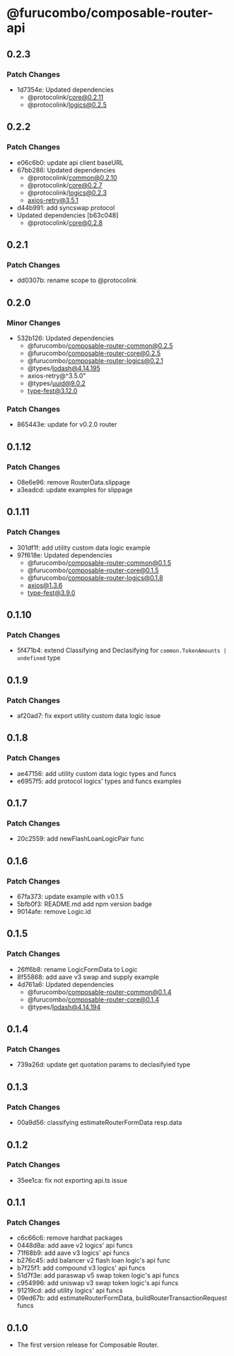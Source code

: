 # @furucombo/composable-router-api

## 0.2.3

### Patch Changes

- 1d7354e: Updated dependencies
  - @protocolink/core@0.2.11
  - @protocolink/logics@0.2.5

## 0.2.2

### Patch Changes

- e06c6b0: update api client baseURL
- 67bb286: Updated dependencies
  - @protocolink/common@0.2.10
  - @protocolink/core@0.2.7
  - @protocolink/logics@0.2.3
  - axios-retry@3.5.1
- d44b991: add syncswap protocol
- Updated dependencies [b63c048]
  - @protocolink/core@0.2.8

## 0.2.1

### Patch Changes

- dd0307b: rename scope to @protocolink

## 0.2.0

### Minor Changes

- 532b126: Updated dependencies
  - @furucombo/composable-router-common@0.2.5
  - @furucombo/composable-router-core@0.2.5
  - @furucombo/composable-router-logics@0.2.1
  - @types/lodash@4.14.195
  - axios-retry@^3.5.0"
  - @types/uuid@9.0.2
  - type-fest@3.12.0

### Patch Changes

- 865443e: update for v0.2.0 router

## 0.1.12

### Patch Changes

- 08e6e96: remove RouterData.slippage
- a3eadcd: update examples for slippage

## 0.1.11

### Patch Changes

- 301df1f: add utility custom data logic example
- 97f618e: Updated dependencies
  - @furucombo/composable-router-common@0.1.5
  - @furucombo/composable-router-core@0.1.5
  - @furucombo/composable-router-logics@0.1.8
  - axios@1.3.6
  - type-fest@3.9.0

## 0.1.10

### Patch Changes

- 5f471b4: extend Classifying and Declasifying for `common.TokenAmounts | undefined` type

## 0.1.9

### Patch Changes

- af20ad7: fix export utility custom data logic issue

## 0.1.8

### Patch Changes

- ae47156: add utility custom data logic types and funcs
- e6957f5: add protocol logics' types and funcs examples

## 0.1.7

### Patch Changes

- 20c2559: add newFlashLoanLogicPair func

## 0.1.6

### Patch Changes

- 67fa373: update example with v0.1.5
- 5bfb0f3: README.md add npm version badge
- 9014afe: remove Logic.id

## 0.1.5

### Patch Changes

- 26ff6b8: rename LogicFormData to Logic
- 8f55868: add aave v3 swap and supply example
- 4d761a6: Updated dependencies
  - @furucombo/composable-router-common@0.1.4
  - @furucombo/composable-router-core@0.1.4
  - @types/lodash@4.14.194

## 0.1.4

### Patch Changes

- 739a26d: update get quotation params to declasifyied type

## 0.1.3

### Patch Changes

- 00a9d56: classifying estimateRouterFormData resp.data

## 0.1.2

### Patch Changes

- 35ee1ca: fix not exporting api.ts issue

## 0.1.1

### Patch Changes

- c6c66c6: remove hardhat packages
- 0448d8a: add aave v2 logics' api funcs
- 71f68b9: add aave v3 logics' api funcs
- b276c45: add balancer v2 flash loan logic's api func
- b7f25f1: add compound v3 logics' api funcs
- 51d7f3e: add paraswap v5 swap token logic's api funcs
- c954996: add uniswap v3 swap token logic's api funcs
- 91219cd: add utility logics' api funcs
- 09ed67b: add estimateRouterFormData, buildRouterTransactionRequest funcs

## 0.1.0

- The first version release for Composable Router.
